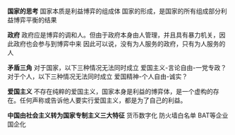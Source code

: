 **国家的思考**
国家本质是利益博弈的组成体
国家的形成，是国家的所有组成部分利益博弈平衡的结果

**政府**
政府应是博弈的调和人。但由于政府本身由人管理，并且具有暴力机关，因此政府也会参与到博弈中来
因此可以说，没有为人服务的政府，只有为人服务的人

**矛盾三角**
对于国家，以下三种情况无法同时成立
爱国主义-言论自由-一党专政？
对于个人，以下三种情况无法同时成立
爱国精神-个人自由-诚实？

**爱国主义**
不存在纯粹的爱国主义，国家本身是利益的博弈体，是一个虚构的存在。任何声称或告诉他人要实行爱国主义，都是为了自己的利益。

**中国由社会主义转为国家专制主义三大特征**
货币数字化
防火墙白名单
BAT等企业国企化
